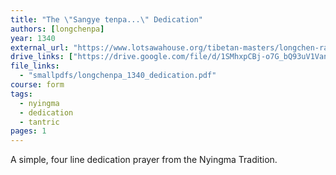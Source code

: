 ```yaml
---
title: "The \"Sangye tenpa...\" Dedication"
authors: [longchenpa]
year: 1340
external_url: "https://www.lotsawahouse.org/tibetan-masters/longchen-rabjam/dedication-sangye-tenpa"
drive_links: ["https://drive.google.com/file/d/1SMhxpCBj-o7G_bQ93uV1VanauW7CccP7/view?usp=drivesdk"]
file_links:
  - "smallpdfs/longchenpa_1340_dedication.pdf"
course: form
tags:
  - nyingma
  - dedication
  - tantric
pages: 1
---
```


A simple, four line dedication prayer from the Nyingma Tradition.
